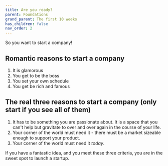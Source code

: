 ```yaml
---
title: Are you ready?
parent: Foundations
grand_parent: The first 10 weeks
has_children: false
nav_order: 2
---
```


So you want to start a company!

## Romantic reasons to start a company

1. It is glamorous
2. You get to be the boss
3. You set your own schedule
4. You get be rich and famous

## The real three reasons to start a company (only start if you see all of them)

1. It has to be something you are passionate about. It is a space that you can't help but gravitate to over and over again in the course of your life. 
2. Your corner of the world must need it - there must be a market sizeable enough to support your product.
3. Your corner of the world must need it *today*.

If you have a fantastic idea, and you meet these three criteria, you are in the sweet spot to launch a startup. 
